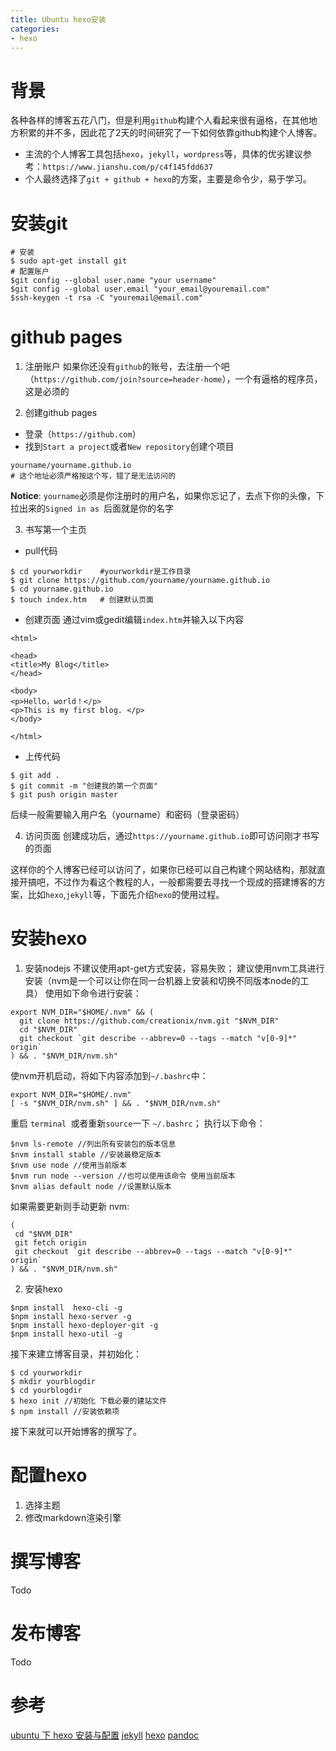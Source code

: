 ```yaml
---
title: Ubuntu hexo安装
categories:
- hexo
---
```


# 背景
各种各样的博客五花八门，但是利用`github`构建个人看起来很有逼格，在其他地方积累的并不多，因此花了2天的时间研究了一下如何依靠github构建个人博客。
- 主流的个人博客工具包括`hexo`，`jekyll`，`wordpress`等，具体的优劣建议参考：`https://www.jianshu.com/p/c4f145fdd637`
- 个人最终选择了`git + github + hexo`的方案，主要是命令少，易于学习。

# 安装git
```
# 安装
$ sudo apt-get install git
# 配置账户
$git config --global user.name "your username" 
$git config --global user.email "your_email@youremail.com"
$ssh-keygen -t rsa -C "youremail@email.com"
```

# github pages
1. 注册账户
如果你还没有`github`的账号，去注册一个吧（`https://github.com/join?source=header-home`），一个有逼格的程序员，这是必须的

2. 创建github pages
- 登录（`https://github.com`）
- 找到`Start a project`或者`New repository`创建个项目
```
yourname/yourname.github.io	
# 这个地址必须严格按这个写，错了是无法访问的
```
**Notice**: `yourname`必须是你注册时的用户名，如果你忘记了，去点下你的头像，下拉出来的`Signed in as `后面就是你的名字

3. 书写第一个主页
- pull代码
```
$ cd yourworkdir 	#yourworkdir是工作目录
$ git clone https://github.com/yourname/yourname.github.io
$ cd yourname.github.io
$ touch index.htm	# 创建默认页面
```
- 创建页面
通过vim或gedit编辑`index.htm`并输入以下内容
```
<html>

<head>
<title>My Blog</title>
</head>

<body>
<p>Hello，world！</p>
<p>This is my first blog. </p>
</body>

</html>
```
- 上传代码
```
$ git add .
$ git commit -m "创建我的第一个页面"
$ git push origin master
```
后续一般需要输入用户名（yourname）和密码（登录密码）

4. 访问页面
创建成功后，通过`https://yourname.github.io`即可访问刚才书写的页面

这样你的个人博客已经可以访问了，如果你已经可以自己构建个网站结构，那就直接开搞吧，不过作为看这个教程的人，一般都需要去寻找一个现成的搭建博客的方案，比如`hexo`,`jekyll`等，下面先介绍`hexo`的使用过程。

# 安装hexo
1.  安装nodejs
不建议使用apt-get方式安装，容易失败；
建议使用nvm工具进行安装（nvm是一个可以让你在同一台机器上安装和切换不同版本node的工具）
使用如下命令进行安装：
```
export NVM_DIR="$HOME/.nvm" && (
  git clone https://github.com/creationix/nvm.git "$NVM_DIR"
  cd "$NVM_DIR"
  git checkout `git describe --abbrev=0 --tags --match "v[0-9]*" origin`
) && . "$NVM_DIR/nvm.sh"
```
使nvm开机启动，将如下内容添加到`~/.bashrc`中：
```
export NVM_DIR="$HOME/.nvm"
[ -s "$NVM_DIR/nvm.sh" ] && . "$NVM_DIR/nvm.sh"
```
重启 `terminal `或者重新` source `一下 `~/.bashrc`；
执行以下命令：
```
$nvm ls-remote //列出所有安装包的版本信息
$nvm install stable //安装最稳定版本
$nvm use node //使用当前版本
$nvm run node --version //也可以使用该命令 使用当前版本
$nvm alias default node //设置默认版本
```
如果需要更新则手动更新 nvm:
```
(
 cd "$NVM_DIR"
 git fetch origin
 git checkout `git describe --abbrev=0 --tags --match "v[0-9]*" origin`
) && . "$NVM_DIR/nvm.sh"
```
2. 安装hexo
```
$npm install  hexo-cli -g
$npm install hexo-server -g
$npm install hexo-deployer-git -g
$npm install hexo-util -g
```
接下来建立博客目录，并初始化：
```
$ cd yourworkdir
$ mkdir yourblogdir
$ cd yourblogdir
$ hexo init //初始化 下载必要的建站文件
$ npm install //安装依赖项
```

接下来就可以开始博客的撰写了。
# 配置hexo
1. 选择主题
2. 修改markdown渲染引擎

# 撰写博客

Todo

# 发布博客

Todo

# 参考
[ubuntu 下 hexo 安装与配置](http://stevenshi.me/2017/05/23/ubuntu-hexo/)
[jekyll](http://localhost:4000/2018/04/25/linux-hexo-guide/)
[hexo](http://localhost:4000/2018/04/25/linux-hexo-guide/)
[pandoc](http://localhost:4000/2018/04/25/linux-hexo-guide/)



























